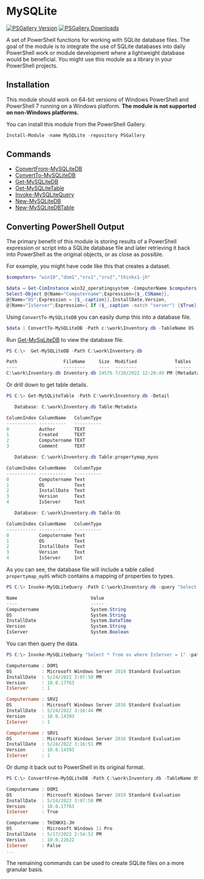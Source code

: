 # MySQLite

[![PSGallery Version](https://img.shields.io/powershellgallery/v/MySQLite.png?style=for-the-badge&label=PowerShell%20Gallery)](https://www.powershellgallery.com/packages/MySQLite/) [![PSGallery Downloads](https://img.shields.io/powershellgallery/dt/MySQLite.png?style=for-the-badge&label=Downloads)](https://www.powershellgallery.com/packages/MySQLite/)

A set of PowerShell functions for working with SQLite database files. The goal of the module is to integrate the use of SQLite databases into daily PowerShell work or module development where a lightweight database would be beneficial. You might use this module as a library in your PowerShell projects.

## Installation

This module should work on 64-bit versions of Windows PowerShell and PowerShell 7 running on a Windows platform. __The module is not supported on non-Windows platforms.__

You can install this module from the PowerShell Gallery.

```powershell
Install-Module -name MySQLite -repository PSGallery
```

## Commands

+ [ConvertFrom-MySQLiteDB](docs/ConvertFrom-MySQLiteDB.md)
+ [ConvertTo-MySQLiteDB](docs/ConvertTo-MySQLiteDB.md)
+ [Get-MySQLiteDB](docs/Get-MySQLiteDB.md)
+ [Get-MySQLiteTable](docs/Get-MySQLiteTable.md)
+ [Invoke-MySQLiteQuery](docs/Invoke-MySQLiteQuery.md)
+ [New-MySQLiteDB](docs/New-MySQLiteDB.md)
+ [New-MySQLiteDBTable](docs/New-MySQLiteDBTable.md)

## Converting PowerShell Output

The primary benefit of this module is storing results of a PowerShell expression or script into a SQLite database file and later retrieving it back into PowerShell as the original objects, or as close as possible.

For example, you might have code like this that creates a dataset.

```powershell
$computers= "win10","dom1","srv1","srv2","thinkx1-jh"

$data = Get-CimInstance win32_operatingsystem -ComputerName $computers |
Select-Object @{Name="Computername";Expression={$_.CSName}},
@{Name="OS";Expression = {$_.caption}},InstallDate,Version,
@{Name="IsServer";Expression={ If ($_.caption -match "server") {$True} else {$False}}}
```

Using `ConvertTo-MySQLiteDB` you can easily dump this into a database file.

```powershell
$data | ConvertTo-MySQLiteDB -Path c:\work\Inventory.db -TableName OS -TypeName myOS -force
```

Run [Get-MySqLiteDB](docs/Get-MySQLiteDB.md) to view the database file.

```powershell
PS C:\>  Get-MySQLiteDB -Path C:\work\Inventory.db

Path                 FileName     Size  Modified              Tables
----                 --------     ----  --------              ------
C:\work\Inventory.db Inventory.db 24576 7/20/2022 12:20:49 PM {Metadata, propertymap_myos, OS}
```

Or drill down to get table details.

```powershell
PS C:\> Get-MySQLiteTable -Path C:\work\Inventory.db -Detail

   Database: C:\work\Inventory.db Table:Metadata

ColumnIndex ColumnName   ColumnType
----------- ----------   ----------
0           Author       TEXT
1           Created      TEXT
2           Computername TEXT
3           Comment      TEXT

   Database: C:\work\Inventory.db Table:propertymap_myos

ColumnIndex ColumnName   ColumnType
----------- ----------   ----------
0           Computername Text
1           OS           Text
2           InstallDate  Text
3           Version      Text
4           IsServer     Text

   Database: C:\work\Inventory.db Table:OS

ColumnIndex ColumnName   ColumnType
----------- ----------   ----------
0           Computername Text
1           OS           Text
2           InstallDate  Text
3           Version      Text
4           IsServer     Int
```

As you can see, the database file will include a table called `propertymap_myOS` which contains a mapping of properties to types.

```powershell
PS C:\> Invoke-MySQLiteQuery -Path C:\work\Inventory.db -query "Select * from propertymap_myos" -as Hashtable

Name                           Value
----                           -----
Computername                   System.String
OS                             System.String
InstallDate                    System.DateTime
Version                        System.String
IsServer                       System.Boolean
```

You can then query the data.

```powershell
PS C:\> Invoke-MySQLiteQuery "Select * from os where IsServer = 1" -path C:\work\Inventory.db

Computername : DOM1
OS           : Microsoft Windows Server 2019 Standard Evaluation
InstallDate  : 5/24/2022 3:07:58 PM
Version      : 10.0.17763
IsServer     : 1

Computername : SRV2
OS           : Microsoft Windows Server 2016 Standard Evaluation
InstallDate  : 5/24/2022 3:16:44 PM
Version      : 10.0.14393
IsServer     : 1

Computername : SRV1
OS           : Microsoft Windows Server 2016 Standard Evaluation
InstallDate  : 5/24/2022 3:16:51 PM
Version      : 10.0.14393
IsServer     : 1
```

Or dump it back out to PowerShell in its original format.

```powershell
PS C:\> ConvertFrom-MySQLiteDB -Path C:\work\Inventory.db -TableName OS -PropertyTable propertymap_myos

Computername : DOM1
OS           : Microsoft Windows Server 2019 Standard Evaluation
InstallDate  : 5/24/2022 3:07:58 PM
Version      : 10.0.17763
IsServer     : True

Computername : THINKX1-JH
OS           : Microsoft Windows 11 Pro
InstallDate  : 5/17/2022 2:54:52 PM
Version      : 10.0.22622
IsServer     : False
...
```

The remaining commands can be used to create SQLite files on a more granular basis.
